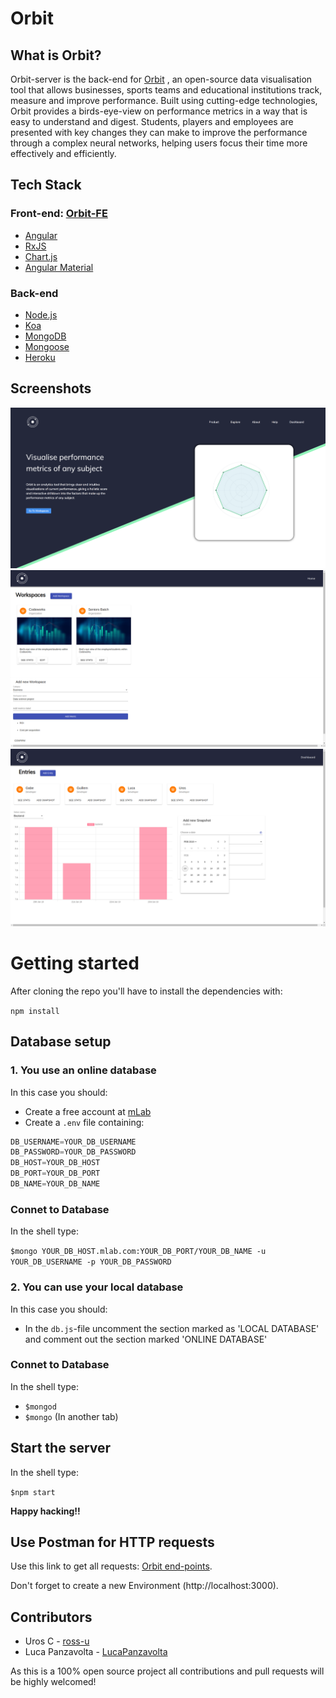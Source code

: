 # Orbit

## What is Orbit?
Orbit-server is the back-end for [Orbit](https://github.com/LucaPanzavolta/Orbit-FE) , an open-source data visualisation tool that allows businesses, sports teams and educational institutions track, measure and improve performance. Built using cutting-edge technologies, Orbit provides a birds-eye-view on performance metrics in a way that is easy to understand and digest. Students, players and employees are presented with key changes they can make to improve the performance through a complex neural networks, helping users focus their time more effectively and efficiently.

## Tech Stack

### Front-end: [Orbit-FE](https://github.com/LucaPanzavolta/Orbit-FE)
* [Angular](https://angular.io/)
* [RxJS](https://rxjs-dev.firebaseapp.com/)
* [Chart.js](https://www.chartjs.org/)
* [Angular Material](https://material.angular.io/)

### Back-end

* [Node.js](https://nodejs.org/en/)
* [Koa](https://koajs.com/)
* [MongoDB](https://www.mongodb.com/)
* [Mongoose](https://mongoosejs.com/)
* [Heroku](https://www.heroku.com/)

## Screenshots
![homepage](Screenshots/homepage.png)
![product detail](Screenshots/workspaces.png)
![entries](Screenshots/entries.png)

# Getting started
After cloning the repo you'll have to install the dependencies with:

`npm install`

## Database setup

### 1. You use an online database

In this case you should: 

* Create a free account at [mLab](https://mlab.com/) 
* Create a `.env` file containing: 

```javascript
DB_USERNAME=YOUR_DB_USERNAME
DB_PASSWORD=YOUR_DB_PASSWORD
DB_HOST=YOUR_DB_HOST
DB_PORT=YOUR_DB_PORT
DB_NAME=YOUR_DB_NAME
```

### Connet to Database

In the shell type:

 `$mongo YOUR_DB_HOST.mlab.com:YOUR_DB_PORT/YOUR_DB_NAME -u YOUR_DB_USERNAME -p YOUR_DB_PASSWORD`



### 2. You can use your local database

In this case you should:

* In the `db.js`-file uncomment the section marked as 'LOCAL DATABASE' and comment out the section marked 'ONLINE DATABASE'

### Connet to Database

In the shell type:

* `$mongod`
* `$mongo`       (In another tab)



## Start the server

In the shell type:

`$npm start`

**Happy hacking!!**



## Use Postman for HTTP requests

Use this link to get all requests: [Orbit end-points](https://www.getpostman.com/collections/ac2fd74513927f01fa8f).

Don't forget to create a new Environment (http://localhost:3000).

## Contributors
* Uros C - [ross-u](https://github.com/ross-u)
* Luca Panzavolta - [LucaPanzavolta](https://github.com/LucaPanzavolta)

As this is a 100% open source project all contributions and pull requests will be highly welcomed!


